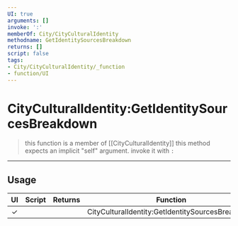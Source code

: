 ```yaml
---
UI: true
arguments: []
invoke: ':'
memberOf: City/CityCulturalIdentity
methodname: GetIdentitySourcesBreakdown
returns: []
script: false
tags:
- City/CityCulturalIdentity/_function
- function/UI
---
```

# CityCulturalIdentity:GetIdentitySourcesBreakdown
> this function is a member of [[CityCulturalIdentity]]
> this method expects an implicit "self" argument. invoke it with `:`
-----
## Usage
|  UI | Script | Returns | Function | Arguments |
|:---:|:------:|-------:|:--------:|:---------|
|✓| ||CityCulturalIdentity:GetIdentitySourcesBreakdown||
